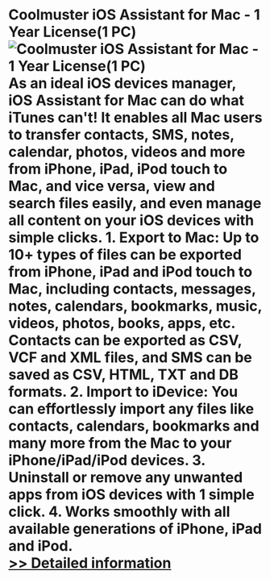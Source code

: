 # Coolmuster iOS Assistant for Mac - 1 Year License(1 PC)<br />![Coolmuster iOS Assistant for Mac - 1 Year License(1 PC)](https://mycommerce.akamaized.net/api/pimages/P300882124/BIG/300882124.PNG)<br />As an ideal iOS devices manager, iOS Assistant for Mac can do what iTunes can't! It enables all Mac users to transfer contacts, SMS, notes, calendar, photos, videos and more from iPhone, iPad, iPod touch to Mac, and vice versa, view and search files easily, and even manage all content on your iOS devices with simple clicks. 1. Export to Mac: Up to 10+ types of files can be exported from iPhone, iPad and iPod touch to Mac, including contacts, messages, notes, calendars, bookmarks, music, videos, photos, books, apps, etc. Contacts can be exported as CSV, VCF and XML files, and SMS can be saved as CSV, HTML, TXT and DB formats. 2. Import to iDevice: You can effortlessly import any files like contacts, calendars, bookmarks and many more from the Mac to your iPhone/iPad/iPod devices. 3. Uninstall or remove any unwanted apps from iOS devices with 1 simple click. 4. Works smoothly with all available generations of iPhone, iPad and iPod.<br />[>> Detailed information](https://secure.shareit.com/shareit/product.html?productid=300882124&affiliateid=200057808)